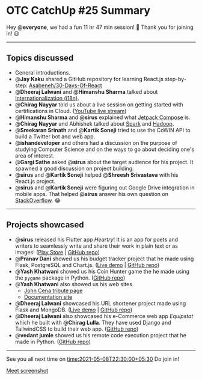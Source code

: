 # OTC CatchUp #25 Summary

Hey @**everyone**, we had a fun 11 hr 47 min session! :tada:
Thank you for joining in! :smiley:

---

## Topics discussed

- General introductions.
- @**Jay Kaku** shared a GitHub repository for learning React.js step-by-step: [Asabeneh/30-Days-Of-React](https://github.com/Asabeneh/30-Days-Of-React)
- @**Dheeraj Lalwani** and @**Himanshu Sharma** talked about [Internationalization (i18n)](https://lingoport.com/what-is-i18n/).
- @**Chirag Nayyar** told us about a live session on getting started with certifications in Cloud. ([YouTube live stream](https://www.youtube.com/watch?v=Y7fUa2N3Z8s))
- @**Himanshu Sharma** and @**sirus** explained what [Jetpack Compose](https://developer.android.com/jetpack/compose) is.
- @**Chirag Nayyar** and Abhishek talked about [Spark](https://spark.apache.org/) and [Hadoop](https://hadoop.apache.org/).
- @**Sreekaran Srinath** and @**Kartik Soneji** tried to use the CoWIN API to build a Twitter bot and web app.
- @**ishandeveloper** and others had a discussion on the purpose of studying Computer Science and on the ways to go about deciding one's area of interest.
- @**Gargi Sathe** asked @**sirus** about the target audience for his project. It spawned a good discussion on project building.
- @**sirus** and @**Kartik Soneji** helped @**Shreesh Srivastava** with his React.js project.
- @**sirus** and @**Kartik Soneji** were figuring out Google Drive integration in mobile apps. That helped @**sirus** answer his own question on [StackOverflow](https://stackoverflow.com/q/67344313/13268307). :joy:

---

## Projects showcased

- @**sirus** released his Flutter app *Heartry*! It is an app for poets and writers to seamlessly write and share their work in plain text or as images! ([Play Store](https://play.google.com/store/apps/details?id=com.darshan.heartry) | [GitHub repo](https://github.com/SirusCodes/heartry))
- @**Pranav Dani** showed us his budget tracker project that he made using Flask, PostgreSQL and Chart.js. ([Live demo](https://expense-tracker03.herokuapp.com/) | [GitHub repo](https://github.com/Pranav1642/Expense-Tracker))
- @**Yash Khatwani** showed us his Coin Hunter game the he made using the `pygame` package in Python. ([GitHub repo](https://github.com/YashKhatwani/Yash-_Coin_Hunter))
- @**Yash Khatwani** also showed us his web sites
   - [John Cena tribute page](https://project-for-bootcamp.yashkhatwani.repl.co/#)
   - [Documentation site](https://codepen.io/Yash_04/full/vYNQKeM)
- @**Dheeraj Lalwani** showcased his URL shortener project made using Flask and MongoDB. ([Live demo](https://url-shortener-flask-mongodb.herokuapp.com) | [GitHub repo](https://github.com/dheerajdlalwani/url-shortener))
- @**Dheeraj Lalwani** also showcased his e-Commerce web app *Equipstat* which he built with @**Chirag Lulla**. They have used Django and TailwindCSS to build their web app. ([GitHub repo](https://github.com/EquipstatTSEC/webstore))
- @**vedant jumle** showed us his remote code execution project that he made in Python. ([GitHub repo](https://github.com/maxDeCoder/remote_code_execution))

---

See you all next time on  <time:2021-05-08T22:30:00+05:30> 
Do join in!

[Meet screenshot](/user_uploads/29573/Pz1WyNT12lkXTy9ip3zd0pa8/msedge_TIRPd38JFY.jpg)